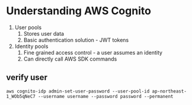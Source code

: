 # Understanding AWS Cognito

1. User pools
   1. Stores user data
   2. Basic authentication solution - JWT tokens
2. Identity pools
   1. Fine grained access control - a user assumes an identity
   2. Can directly call AWS SDK commands

## verify user

`aws cognito-idp admin-set-user-password --user-pool-id ap-northeast-1_WOb5qNeC7 --username username --password password --permanent`
